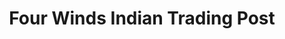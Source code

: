 ---
title: "Four Winds Indian Trading Post"
url: /saint-ignatius/four-winds-indian-trading-post/
shop: variety store
---